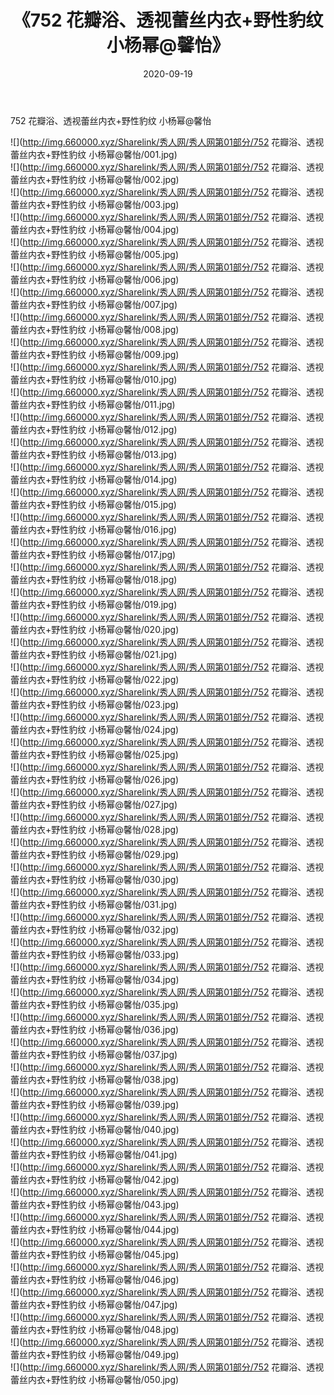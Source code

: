 ﻿---
layout: post
title:  《752 花瓣浴、透视蕾丝内衣+野性豹纹 小杨幂@馨怡》
date:   2020-09-19
img: http://img.660000.xyz/Sharelink/秀人网/秀人网第01部分/752 花瓣浴、透视蕾丝内衣+野性豹纹 小杨幂@馨怡/000.jpg
categories: [美女, 清纯, 唯美]
---

752 花瓣浴、透视蕾丝内衣+野性豹纹 小杨幂@馨怡

  ![](http://img.660000.xyz/Sharelink/秀人网/秀人网第01部分/752 花瓣浴、透视蕾丝内衣+野性豹纹 小杨幂@馨怡/001.jpg) <br> ![](http://img.660000.xyz/Sharelink/秀人网/秀人网第01部分/752 花瓣浴、透视蕾丝内衣+野性豹纹 小杨幂@馨怡/002.jpg) <br> ![](http://img.660000.xyz/Sharelink/秀人网/秀人网第01部分/752 花瓣浴、透视蕾丝内衣+野性豹纹 小杨幂@馨怡/003.jpg) <br> ![](http://img.660000.xyz/Sharelink/秀人网/秀人网第01部分/752 花瓣浴、透视蕾丝内衣+野性豹纹 小杨幂@馨怡/004.jpg) <br> ![](http://img.660000.xyz/Sharelink/秀人网/秀人网第01部分/752 花瓣浴、透视蕾丝内衣+野性豹纹 小杨幂@馨怡/005.jpg) <br> ![](http://img.660000.xyz/Sharelink/秀人网/秀人网第01部分/752 花瓣浴、透视蕾丝内衣+野性豹纹 小杨幂@馨怡/006.jpg) <br> ![](http://img.660000.xyz/Sharelink/秀人网/秀人网第01部分/752 花瓣浴、透视蕾丝内衣+野性豹纹 小杨幂@馨怡/007.jpg) <br> ![](http://img.660000.xyz/Sharelink/秀人网/秀人网第01部分/752 花瓣浴、透视蕾丝内衣+野性豹纹 小杨幂@馨怡/008.jpg) <br> ![](http://img.660000.xyz/Sharelink/秀人网/秀人网第01部分/752 花瓣浴、透视蕾丝内衣+野性豹纹 小杨幂@馨怡/009.jpg) <br> ![](http://img.660000.xyz/Sharelink/秀人网/秀人网第01部分/752 花瓣浴、透视蕾丝内衣+野性豹纹 小杨幂@馨怡/010.jpg) <br> ![](http://img.660000.xyz/Sharelink/秀人网/秀人网第01部分/752 花瓣浴、透视蕾丝内衣+野性豹纹 小杨幂@馨怡/011.jpg) <br> ![](http://img.660000.xyz/Sharelink/秀人网/秀人网第01部分/752 花瓣浴、透视蕾丝内衣+野性豹纹 小杨幂@馨怡/012.jpg) <br> ![](http://img.660000.xyz/Sharelink/秀人网/秀人网第01部分/752 花瓣浴、透视蕾丝内衣+野性豹纹 小杨幂@馨怡/013.jpg) <br> ![](http://img.660000.xyz/Sharelink/秀人网/秀人网第01部分/752 花瓣浴、透视蕾丝内衣+野性豹纹 小杨幂@馨怡/014.jpg) <br> ![](http://img.660000.xyz/Sharelink/秀人网/秀人网第01部分/752 花瓣浴、透视蕾丝内衣+野性豹纹 小杨幂@馨怡/015.jpg) <br> ![](http://img.660000.xyz/Sharelink/秀人网/秀人网第01部分/752 花瓣浴、透视蕾丝内衣+野性豹纹 小杨幂@馨怡/016.jpg) <br> ![](http://img.660000.xyz/Sharelink/秀人网/秀人网第01部分/752 花瓣浴、透视蕾丝内衣+野性豹纹 小杨幂@馨怡/017.jpg) <br> ![](http://img.660000.xyz/Sharelink/秀人网/秀人网第01部分/752 花瓣浴、透视蕾丝内衣+野性豹纹 小杨幂@馨怡/018.jpg) <br> ![](http://img.660000.xyz/Sharelink/秀人网/秀人网第01部分/752 花瓣浴、透视蕾丝内衣+野性豹纹 小杨幂@馨怡/019.jpg) <br> ![](http://img.660000.xyz/Sharelink/秀人网/秀人网第01部分/752 花瓣浴、透视蕾丝内衣+野性豹纹 小杨幂@馨怡/020.jpg) <br> ![](http://img.660000.xyz/Sharelink/秀人网/秀人网第01部分/752 花瓣浴、透视蕾丝内衣+野性豹纹 小杨幂@馨怡/021.jpg) <br> ![](http://img.660000.xyz/Sharelink/秀人网/秀人网第01部分/752 花瓣浴、透视蕾丝内衣+野性豹纹 小杨幂@馨怡/022.jpg) <br> ![](http://img.660000.xyz/Sharelink/秀人网/秀人网第01部分/752 花瓣浴、透视蕾丝内衣+野性豹纹 小杨幂@馨怡/023.jpg) <br> ![](http://img.660000.xyz/Sharelink/秀人网/秀人网第01部分/752 花瓣浴、透视蕾丝内衣+野性豹纹 小杨幂@馨怡/024.jpg) <br> ![](http://img.660000.xyz/Sharelink/秀人网/秀人网第01部分/752 花瓣浴、透视蕾丝内衣+野性豹纹 小杨幂@馨怡/025.jpg) <br> ![](http://img.660000.xyz/Sharelink/秀人网/秀人网第01部分/752 花瓣浴、透视蕾丝内衣+野性豹纹 小杨幂@馨怡/026.jpg) <br> ![](http://img.660000.xyz/Sharelink/秀人网/秀人网第01部分/752 花瓣浴、透视蕾丝内衣+野性豹纹 小杨幂@馨怡/027.jpg) <br> ![](http://img.660000.xyz/Sharelink/秀人网/秀人网第01部分/752 花瓣浴、透视蕾丝内衣+野性豹纹 小杨幂@馨怡/028.jpg) <br> ![](http://img.660000.xyz/Sharelink/秀人网/秀人网第01部分/752 花瓣浴、透视蕾丝内衣+野性豹纹 小杨幂@馨怡/029.jpg) <br> ![](http://img.660000.xyz/Sharelink/秀人网/秀人网第01部分/752 花瓣浴、透视蕾丝内衣+野性豹纹 小杨幂@馨怡/030.jpg) <br> ![](http://img.660000.xyz/Sharelink/秀人网/秀人网第01部分/752 花瓣浴、透视蕾丝内衣+野性豹纹 小杨幂@馨怡/031.jpg) <br> ![](http://img.660000.xyz/Sharelink/秀人网/秀人网第01部分/752 花瓣浴、透视蕾丝内衣+野性豹纹 小杨幂@馨怡/032.jpg) <br> ![](http://img.660000.xyz/Sharelink/秀人网/秀人网第01部分/752 花瓣浴、透视蕾丝内衣+野性豹纹 小杨幂@馨怡/033.jpg) <br> ![](http://img.660000.xyz/Sharelink/秀人网/秀人网第01部分/752 花瓣浴、透视蕾丝内衣+野性豹纹 小杨幂@馨怡/034.jpg) <br> ![](http://img.660000.xyz/Sharelink/秀人网/秀人网第01部分/752 花瓣浴、透视蕾丝内衣+野性豹纹 小杨幂@馨怡/035.jpg) <br> ![](http://img.660000.xyz/Sharelink/秀人网/秀人网第01部分/752 花瓣浴、透视蕾丝内衣+野性豹纹 小杨幂@馨怡/036.jpg) <br> ![](http://img.660000.xyz/Sharelink/秀人网/秀人网第01部分/752 花瓣浴、透视蕾丝内衣+野性豹纹 小杨幂@馨怡/037.jpg) <br> ![](http://img.660000.xyz/Sharelink/秀人网/秀人网第01部分/752 花瓣浴、透视蕾丝内衣+野性豹纹 小杨幂@馨怡/038.jpg) <br> ![](http://img.660000.xyz/Sharelink/秀人网/秀人网第01部分/752 花瓣浴、透视蕾丝内衣+野性豹纹 小杨幂@馨怡/039.jpg) <br> ![](http://img.660000.xyz/Sharelink/秀人网/秀人网第01部分/752 花瓣浴、透视蕾丝内衣+野性豹纹 小杨幂@馨怡/040.jpg) <br> ![](http://img.660000.xyz/Sharelink/秀人网/秀人网第01部分/752 花瓣浴、透视蕾丝内衣+野性豹纹 小杨幂@馨怡/041.jpg) <br> ![](http://img.660000.xyz/Sharelink/秀人网/秀人网第01部分/752 花瓣浴、透视蕾丝内衣+野性豹纹 小杨幂@馨怡/042.jpg) <br> ![](http://img.660000.xyz/Sharelink/秀人网/秀人网第01部分/752 花瓣浴、透视蕾丝内衣+野性豹纹 小杨幂@馨怡/043.jpg) <br> ![](http://img.660000.xyz/Sharelink/秀人网/秀人网第01部分/752 花瓣浴、透视蕾丝内衣+野性豹纹 小杨幂@馨怡/044.jpg) <br> ![](http://img.660000.xyz/Sharelink/秀人网/秀人网第01部分/752 花瓣浴、透视蕾丝内衣+野性豹纹 小杨幂@馨怡/045.jpg) <br> ![](http://img.660000.xyz/Sharelink/秀人网/秀人网第01部分/752 花瓣浴、透视蕾丝内衣+野性豹纹 小杨幂@馨怡/046.jpg) <br> ![](http://img.660000.xyz/Sharelink/秀人网/秀人网第01部分/752 花瓣浴、透视蕾丝内衣+野性豹纹 小杨幂@馨怡/047.jpg) <br> ![](http://img.660000.xyz/Sharelink/秀人网/秀人网第01部分/752 花瓣浴、透视蕾丝内衣+野性豹纹 小杨幂@馨怡/048.jpg) <br> ![](http://img.660000.xyz/Sharelink/秀人网/秀人网第01部分/752 花瓣浴、透视蕾丝内衣+野性豹纹 小杨幂@馨怡/049.jpg) <br> ![](http://img.660000.xyz/Sharelink/秀人网/秀人网第01部分/752 花瓣浴、透视蕾丝内衣+野性豹纹 小杨幂@馨怡/050.jpg) <br>